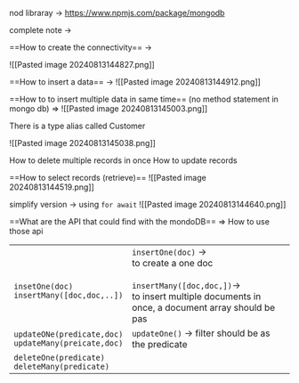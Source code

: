 nod libraray -> https://www.npmjs.com/package/mongodb

complete note -> 

==How to create the connectivity== -> 

![[Pasted image 20240813144827.png]]

==How to insert a data== ->
![[Pasted image 20240813144912.png]]


==How to to insert multiple data in same time== (no method statement in mongo db) =>
![[Pasted image 20240813145003.png]]

There is a type alias called Customer 

![[Pasted image 20240813145038.png]]

How to delete multiple records in once 
How to update records


==How to select records (retrieve)==
![[Pasted image 20240813144519.png]]

simplify version -> using `for await`
![[Pasted image 20240813144640.png]]


==What are the API that could find with the mondoDB== =>
How to use those api

|                                                          |                                                                                                                                                       |
| -------------------------------------------------------- | ----------------------------------------------------------------------------------------------------------------------------------------------------- |
| <br>`insetOne(doc)`<br>`insertMany([doc,doc,..])`        | `insertOne(doc)` -> <br>to create a one doc<br><br>`insertMany([doc,doc,])`-><br>to insert multiple documents in once, a document array should be pas |
| `updateONe(predicate,doc)`<br>`updateMany(preicate,doc)` | `updateOne()` -> filter should be as the predicate                                                                                                    |
| `deleteOne(predicate)`<br>`deleteMany(predicate)`        |                                                                                                                                                       |

